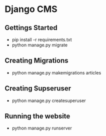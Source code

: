# Django CMS


## Gettings Started
- pip install -r requirements.txt
- python manage.py migrate


## Creating Migrations
- python manage.py makemigrations articles


## Creating Supseruser
- python manage.py createsuperuser


## Running the website
- python manage.py runserver